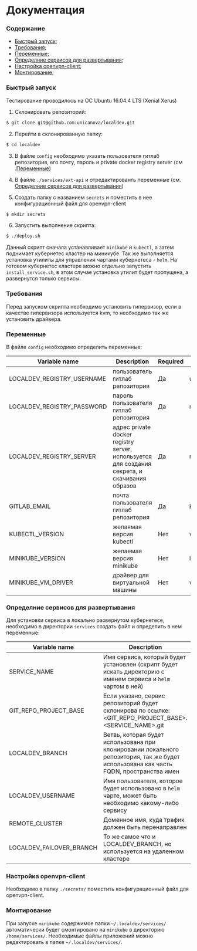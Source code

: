 # Документация

### Содержание

+ [Быстрый запуск](#Quickstart);
+ [Требования](#Req);
+ [Переменные](#Vars);
+ [Определние сервисов для развертывания](#Def_services);
+ [Настройка openvpn-client](#OVPN);
+ [Монтирование](#Mount);

### <a name="Quickstart"></a> Быстрый запуск

Тестирование проводилось на ОС Ubuntu 16.04.4 LTS (Xenial Xerus) 

1. Cклонировать репозиторий:
```sh
$ git clone git@github.com:unicanova/localdev.git
```
2. Перейти в склонированную папку:
```sh
$ cd localdev
```
3. В файле `config` необходимо указать пользователя гитлаб репозитория, его почту, пароль и private docker registry server (см .[Переменные](#Vars))

4. В файле `./services/ext-api` и отредактированть переменные (см. [Определние сервисов для развертывания](#Def_services))

5. Создать папку с названием `secrets` и поместить в нее конфигурационный файл для openvpn-client
```sh
$ mkdir secrets
```
6. 3апустить выполнение скрипта:
```sh
$ ./deploy.sh
```
Данный скрипт сначала устанавливает `minikube` и `kubectl`, а затем поднимает кубернетес кластер на миникубе. Так же выполняется установка утилиты для управления чартами кубернетеса - `helm`.
На готовом кубернетес кластере можно отдельно запустить `install_service.sh`, в этом случае установка утилит будет пропущена, а развернутся только сервисы.

### <a name="Req"></a> Требования

Перед запуском скрипта необходимо установить гипервизор, если в качестве гипервизора используется kvm, то необходимо так же установить драйвера.

### <a name="Vars"></a> Переменные

В файле `config` необходимо определить переменные:

| Variable name | Description | Required | Example |
| ------------- | ----------- | -------- | ------- |
| LOCALDEV_REGISTRY_USERNAME | пользователь гитлаб репозитория | Да |user |
| LOCALDEV_REGISTRY_PASSWORD | пароль пользователя гитлаб репозитория | Да | my_token |
| LOCALDEV_REGISTRY_SERVER | адрес private docker registry server, используется для создания секрета, и скачивания образов | Да | registry.gruzer.ru |
| GITLAB_EMAIL | почта пользователя гитлаб репозитория | Да | kkalynovskyi@gmail.com |
| KUBECTL_VERSION | желаямая версия kubectl | Нет | v1.9.3 |
| MINIKUBE_VERSION | желаемая версия minikube | Нет | latest |
| MINIKUBE_VM_DRIVER | драйвер для виртуальной машины | Нет | virtualbox |

### <a name="Def_services"></a> Определние сервисов для развертывания
Для установки сервиса в локально развернутом кубернетесе, необходимо в директории `services` создать файл и определить в нем переменные:

| Variable name | Description | Required | Example |
| ------------- | ----------- | -------- | ------- |
| SERVICE_NAME | Имя сервиса, который будет установлен (скрипт будет искать директорию с именем сервиса и `helm` чартом в ней) | Да | ext-api |
| GIT_REPO_PROJECT_BASE | Если указано, сервис репозиторий будет склонирова по ссылке: <GIT_REPO_PROJECT_BASE>.<SERVICE_NAME>.git | Нет | git@gitlab.gruzer.ru:apps |
| LOCALDEV_BRANCH | Ветвь, которая будет использована при клонировании локального репозитория, так же будет использована как часть FQDN, пространства имен | Нет | stage |
| LOCALDEV_USERNAME | Имя пользователя, которое будет использовано в `helm` чарте, может быть необходимо какому-либо сервису | Да | yes |
| REMOTE_CLUSTER | Доменное имя, куда трафик должен быть перенаправлен | Нет | cluster.local |
| LOCALDEV_FAILOVER_BRANCH | То же самое что и LOCALDEV_BRANCH, но используется на удаленном кластере | Если REMOTE_CLUSTER опеределен | master |

### <a name="OVPN"></a> Настройка openvpn-client

Необходимо в папку `./secrets/` поместить конфигурационный файл для openvpn-client. 

### <a name="Mount"></a> Монтирование 

При запуске `minikube` содержимое папки `~/.localdev/services/` автоматически будет смонтировано на `minikube` в директорию `/home/services/`. Необходимые файлы приложений можно редактировать в папке `~/.localdev/services/`.
